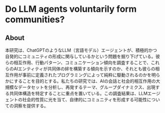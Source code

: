 # Do LLM agents voluntarily form communities?

## About

本研究は、ChatGPTのようなLLM（言語モデル）エージェントが、積極的かつ自発的にコミュニティの形成に関与しているかという問題を掘り下げている。彼らの相互作用、行動パターン、コミュニケーション傾向を調査することで、これらのAIエンティティが共同体の絆を構築する傾向を示すのか、それとも彼らの相互作用が事前に定義されたプログラミングによって純粋に駆動されるのかを明らかにすることを目的とする。私たちの研究では、AIの会話と社会的相互作用の大規模なデータセットを分析し、再発するテーマ、グループダイナミクス、出現する共同体構造を特定することに重点を置いている。この調査結果は、LLMエージェントの社会的性質に光を当て、自律的にコミュニティを形成する可能性についての洞察を提供する。
